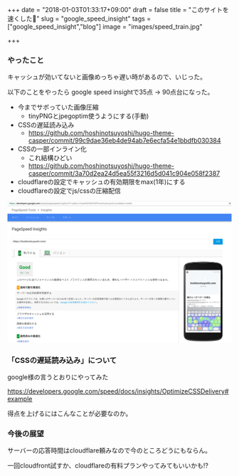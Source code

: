 +++
date = "2018-01-03T01:33:17+09:00"
draft = false
title = "このサイトを速くした💯"
slug = "google_speed_insight"
tags = ["google_speed_insight","blog"]
image = "images/speed_train.jpg"

+++

### やったこと

キャッシュが効いてないと画像めっちゃ遅い時があるので、いじった。

以下のことをやったら google speed insightで35点 -> 90点台になった。

<!--more-->

* 今までサボっていた画像圧縮
  * tinyPNGとjpegoptim使うようにする(手動)
* CSSの遅延読み込み
  * https://github.com/hoshinotsuyoshi/hugo-theme-casper/commit/99c9dae36eb4de94ab7e6ecfa54e1bbdfb030384
* CSSの一部インライン化
  * これ結構ひどい
  * https://github.com/hoshinotsuyoshi/hugo-theme-casper/commit/3a70d2ea24d5ea55f3216d5d041c904e058f2387
* cloudflareの設定でキャッシュの有効期限をmax(1年)にする
* cloudflareの設定でjs/cssの圧縮配信
　
<img alt="slack" src="/images/google_speed_insight.png" width=800>

### 「CSSの遅延読み込み」について

google様の言うとおりにやってみた

https://developers.google.com/speed/docs/insights/OptimizeCSSDelivery#example

得点を上げるにはこんなことが必要なのか。


### 今後の展望

サーバーの応答時間はcloudflare頼みなので今のところどうにもならん。

一回cloudfront試すか、cloudflareの有料プランやってみてもいいかも!?
